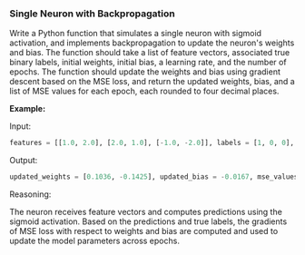 ### Single Neuron with Backpropagation

Write a Python function that simulates a single neuron with sigmoid activation, 
and implements backpropagation to update the neuron's weights and bias. The function should take a 
list of feature vectors, associated true binary labels, initial weights, initial bias, a learning rate, 
and the number of epochs. The function should update the weights and bias using gradient descent based 
on the MSE loss, and return the updated weights, bias, and a list of MSE values for each epoch,
each rounded to four decimal places.

**Example:**

Input:
```python
features = [[1.0, 2.0], [2.0, 1.0], [-1.0, -2.0]], labels = [1, 0, 0], initial_weights = [0.1, -0.2], initial_bias = 0.0, learning_rate = 0.1, epochs = 2
```

Output:
```python
updated_weights = [0.1036, -0.1425], updated_bias = -0.0167, mse_values = [0.3033, 0.2942]
```
Reasoning:

The neuron receives feature vectors and computes predictions using the sigmoid activation. Based on the 
predictions and true labels, the gradients of MSE loss with respect to weights and bias are computed 
and used to update the model parameters across epochs.